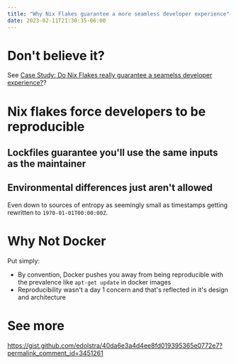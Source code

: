 ```yaml
---
title: "Why Nix Flakes guarantee a more seamless developer experience"
date: 2023-02-11T21:30:35-06:00
---
```


# Don't believe it?

See [Case Study: Do Nix Flakes really guarantee a seamelss developer experience?]()?

# Nix flakes force developers to be reproducible

## Lockfiles guarantee you'll use the same inputs as the maintainer

## Environmental differences just aren't allowed

Even down to sources of entropy as seemingly small as timestamps getting rewritten to `1970-01-01T00:00:00Z`.

# Why Not Docker

Put simply:

- By convention, Docker pushes you away from being reproducible with the prevalence like `apt-get update` in docker images
- Reproducibility wasn't a day 1 concern and that's reflected in it's design and architecture

# See more

https://gist.github.com/edolstra/40da6e3a4d4ee8fd019395365e0772e7?permalink_comment_id=3451261
